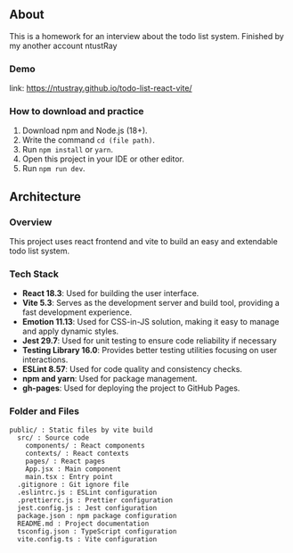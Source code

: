 ## About

This is a homework for an interview about the todo list system.
Finished by my another account ntustRay

### Demo

link: <https://ntustray.github.io/todo-list-react-vite/>

### How to download and practice

1. Download npm and Node.js (18+).
2. Write the command `cd (file path)`.
3. Run `npm install` or `yarn`.
4. Open this project in your IDE or other editor.
5. Run `npm run dev`.

## Architecture

### Overview

This project uses react frontend and vite to build an easy and extendable todo list system.

### Tech Stack

- **React 18.3**: Used for building the user interface.
- **Vite 5.3**: Serves as the development server and build tool, providing a fast development experience.
- **Emotion 11.13**: Used for CSS-in-JS solution, making it easy to manage and apply dynamic styles.
- **Jest 29.7**: Used for unit testing to ensure code reliability if necessary
- **Testing Library 16.0**: Provides better testing utilities focusing on user interactions.
- **ESLint 8.57**: Used for code quality and consistency checks.
- **npm and yarn**: Used for package management.
- **gh-pages**: Used for deploying the project to GitHub Pages.

### Folder and Files

```plaintext
public/ : Static files by vite build
  src/ : Source code
    components/ : React components
    contexts/ : React contexts
    pages/ : React pages
    App.jsx : Main component
    main.tsx : Entry point
  .gitignore : Git ignore file
  .eslintrc.js : ESLint configuration
  .prettierrc.js : Prettier configuration
  jest.config.js : Jest configuration
  package.json : npm package configuration
  README.md : Project documentation
  tsconfig.json : TypeScript configuration
  vite.config.ts : Vite configuration
  ```
